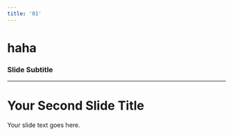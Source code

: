 ```yaml
---
title: '01'
---
```


# haha

### Slide Subtitle

---

# Your Second Slide Title

Your slide text goes here.